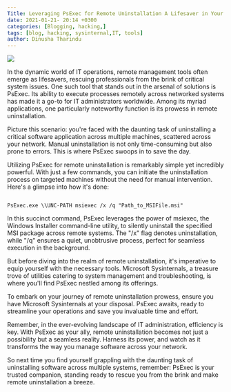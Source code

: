 ```yaml
---
Title: Leveraging PsExec for Remote Uninstallation A Lifesaver in Your Toolbox
date: 2021-01-21- 20:14 +0300
categories: [Blogging, hacking,]
tags: [blog, hacking, sysinternal,IT, tools]
author: Dinusha Tharindu
---
```




[![](https://images.contentstack.io/v3/assets/blt36c2e63521272fdc/blt76563e587e228ed8/5e4c725694aef92989ef1076/pc-cmd-prompt.png)](https://blogger.googleusercontent.com/img/b/R29vZ2xl/AVvXsEjqlcKRYiMKj9vNjip1D7p64TUbAw8FyEBH6IHyTjAkt6VB6LEBWUA5Gw9qwO2SM_xdjw2JoG4uOftSaPasfxYAWMgVeJS6eIjRe-edqeLAWI4XgWI_8BfdUpJP2natcyzNE2YdNecRC4U4/)



In the dynamic world of IT operations, remote management tools often emerge as lifesavers, rescuing professionals from the brink of critical system issues. One such tool that stands out in the arsenal of solutions is PsExec. Its ability to execute processes remotely across networked systems has made it a go-to for IT administrators worldwide. Among its myriad applications, one particularly noteworthy function is its prowess in remote uninstallation.

Picture this scenario: you're faced with the daunting task of uninstalling a critical software application across multiple machines, scattered across your network. Manual uninstallation is not only time-consuming but also prone to errors. This is where PsExec swoops in to save the day.

Utilizing PsExec for remote uninstallation is remarkably simple yet incredibly powerful. With just a few commands, you can initiate the uninstallation process on targeted machines without the need for manual intervention. Here's a glimpse into how it's done:

```

PsExec.exe \\UNC-PATH msiexec /x /q "Path_to_MSIFile.msi"

```

In this succinct command, PsExec leverages the power of msiexec, the Windows Installer command-line utility, to silently uninstall the specified MSI package across remote systems. The "/x" flag denotes uninstallation, while "/q" ensures a quiet, unobtrusive process, perfect for seamless execution in the background.

But before diving into the realm of remote uninstallation, it's imperative to equip yourself with the necessary tools. Microsoft Sysinternals, a treasure trove of utilities catering to system management and troubleshooting, is where you'll find PsExec nestled among its offerings.

To embark on your journey of remote uninstallation prowess, ensure you have Microsoft Sysinternals at your disposal. PsExec awaits, ready to streamline your operations and save you invaluable time and effort.

Remember, in the ever-evolving landscape of IT administration, efficiency is key. With PsExec as your ally, remote uninstallation becomes not just a possibility but a seamless reality. Harness its power, and watch as it transforms the way you manage software across your network.

So next time you find yourself grappling with the daunting task of uninstalling software across multiple systems, remember: PsExec is your trusted companion, standing ready to rescue you from the brink and make remote uninstallation a breeze.
